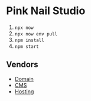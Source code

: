 # Pink Nail Studio

1. `npx now`
1. `npx now env pull`
1. `npm install`
1. `npm start`

## Vendors
- [Domain](https://siteground.com)
- [CMS](https://app.contentful.com)
- [Hosting](https://vercel.com)
